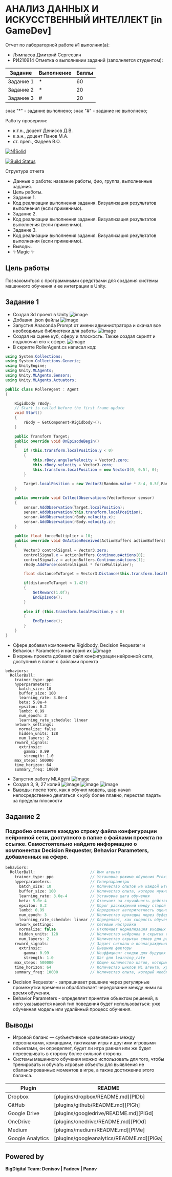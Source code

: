 # АНАЛИЗ ДАННЫХ И ИСКУССТВЕННЫЙ ИНТЕЛЛЕКТ [in GameDev]
Отчет по лабораторной работе #1 выполнил(а):
- Лямпасов Дмитрий Сергеевич
- РИ210914
Отметка о выполнении заданий (заполняется студентом):

| Задание | Выполнение | Баллы |
| ------ | ------ | ------ |
| Задание 1 | * | 60 |
| Задание 2 | * | 20 |
| Задание 3 | # | 20 |

знак "*" - задание выполнено; знак "#" - задание не выполнено;

Работу проверили:
- к.т.н., доцент Денисов Д.В.
- к.э.н., доцент Панов М.А.
- ст. преп., Фадеев В.О.

[![N|Solid](https://cldup.com/dTxpPi9lDf.thumb.png)](https://nodesource.com/products/nsolid)

[![Build Status](https://travis-ci.org/joemccann/dillinger.svg?branch=master)](https://travis-ci.org/joemccann/dillinger)

Структура отчета

- Данные о работе: название работы, фио, группа, выполненные задания.
- Цель работы.
- Задание 1.
- Код реализации выполнения задания. Визуализация результатов выполнения (если применимо).
- Задание 2.
- Код реализации выполнения задания. Визуализация результатов выполнения (если применимо).
- Задание 3.
- Код реализации выполнения задания. Визуализация результатов выполнения (если применимо).
- Выводы.
- ✨Magic ✨

## Цель работы
Познакомиться с программными средствами для создания системы машинного обучения и ее интеграции в Unity.

## Задание 1
- Создал 3d проект в Unity ![image](https://user-images.githubusercontent.com/103302913/198290497-ad55232b-87cd-4795-aa99-3578ba2c0ec1.png)
- Добавил .json файлы ![image](https://user-images.githubusercontent.com/103302913/198291444-47158570-9e7a-43af-b80b-c195b1c83b26.png)
- Запустил Anaconda Prompt от имени администратора и скачал все необходимые библиотеки для работы ![image](https://user-images.githubusercontent.com/103302913/198292087-7c17d6a9-3e97-4e4e-b7bf-adb2d235e4b4.png)
- Создал на сцене куб, сферу и плоскость. Также создал скрипт и подключил его к сфере. ![image](https://user-images.githubusercontent.com/103302913/198292917-653ef615-3433-4d51-8b2a-b5583031811d.png)
- В скрипте RollerAgent.cs написал код:
```c#
using System.Collections;
using System.Collections.Generic;
using UnityEngine;
using Unity.MLAgents;
using Unity.MLAgents.Sensors;
using Unity.MLAgents.Actuators;

public class RollerAgent : Agent
{

    Rigidbody rBody;
    // Start is called before the first frame update
    void Start()
    {
        rBody = GetComponent<Rigidbody>();
    }

    public Transform Target;
    public override void OnEpisodeBegin()
    {
        if (this.transform.localPosition.y < 0)
        {
            this.rBody.angularVelocity = Vector3.zero;
            this.rBody.velocity = Vector3.zero;
            this.transform.localPosition = new Vector3(0, 0.5f, 0);
        }

        Target.localPosition = new Vector3(Random.value * 8-4, 0.5f,Random.value * 8-4);
    }
    
    public override void CollectObservations(VectorSensor sensor)
    {
        sensor.AddObservation(Target.localPosition);
        sensor.AddObservation(this.transform.localPosition);
        sensor.AddObservation(rBody.velocity.x);
        sensor.AddObservation(rBody.velocity.z);
    }
    
    public float forceMultiplier = 10;
    public override void OnActionReceived(ActionBuffers actionBuffers)
    {
        Vector3 controlSignal = Vector3.zero;
        controlSignal.x = actionBuffers.ContinuousActions[0];
        controlSignal.z = actionBuffers.ContinuousActions[1];
        rBody.AddForce(controlSignal * forceMultiplier);

        float distanceToTarget = Vector3.Distance(this.transform.localPosition, Target.localPosition);

        if(distanceToTarget < 1.42f)
        {
            SetReward(1.0f);
            EndEpisode();
        }
	
        else if (this.transform.localPosition.y < 0)
        {
            EndEpisode();
        }
    }
}
```
- Сфере добавил компоненты Rigidbody, Decision Requester и Behaviour Parameters и настроил их ![image](https://user-images.githubusercontent.com/103302913/198295653-a282fd95-852d-4fb8-b38a-99159e7c4c0e.png)
- В корень проекта добавил файл конфигурации нейронной сети, доступный в папке с файлами проекта
```
behaviors:
  RollerBall:
    trainer_type: ppo
    hyperparameters:
      batch_size: 10
      buffer_size: 100
      learning_rate: 3.0e-4
      beta: 5.0e-4
      epsilon: 0.2
      lambd: 0.99
      num_epoch: 3
      learning_rate_schedule: linear
    network_settings:
      normalize: false
      hidden_units: 128
      num_layers: 2
    reward_signals:
      extrinsic:
        gamma: 0.99
        strength: 1.0
    max_steps: 500000
    time_horizon: 64
    summary_freq: 10000
```
- Запустил работу MLAgent ![image](https://user-images.githubusercontent.com/103302913/198297616-d952810a-9045-44fa-a1a4-190457ef73be.png)
- Создал 3, 9, 27 копий ![image](https://user-images.githubusercontent.com/103302913/198297833-3cb39867-4ee1-4557-ab3b-ebf1e632e41d.png)
![image](https://user-images.githubusercontent.com/103302913/198297937-98006200-bdeb-4022-ac01-0949e59dbe00.png)
![image](https://user-images.githubusercontent.com/103302913/198298011-b51b2d50-1dcb-46db-8bc8-8d84cb4452d6.png)
- Выводы: после того, как я обучил модель, шар начал непосредственно двигаться к кубу более плавно, перестал падать за пределы плоскости







## Задание 2
### Подробно опишите каждую строку файла конфигурации нейронной сети, доступного в папке с файлами проекта по ссылке. Самостоятельно найдите информацию о компонентах Decision Requester, Behavior Parameters, добавленных на сфере.
```c#
behaviors:
  RollerBall:                        // Имя агента
    trainer_type: ppo                // Установка режима обучения Proximal Policy Optimization
    hyperparameters:                 // Гиперпараметры             
      batch_size: 10                 // Количество опытов на каждой итерации для обновления экстремумов функции
      buffer_size: 100               // Количество опыта, которое нужно набрать перед обновлением модели
      learning_rate: 3.0e-4          // Установка шага обучения
      beta: 5.0e-4                   // Отвечает за случайность действия, повышая разнообразие и иследованность пространства обучения
      epsilon: 0.2                   // Порог расхождений между старой и новой политиками при обновлении
      lambd: 0.99                    // Определяет авторитетность оценок значений во времени
      num_epoch: 3                   // Количество проходов через буфер опыта, при выполнении оптимизации
      learning_rate_schedule: linear // Определяет, как скорость обучения изменяется с течением времени, линейно уменьшает скорость
    network_settings:                // Cетевые настройки
      normalize: false               // Отключает нормализация входных данных
      hidden_units: 128              // Количество нейронов в скрытых слоях сети
      num_layers: 2                  // Количество скрытых слоев для размещения нейронов
    reward_signals:                  // Задает сигналы о вознаграждении
      extrinsic:                     // Внешние факторы
        gamma: 0.99                  // Коэффициент скидки для будущих вознаграждений
        strength: 1.0                // Шаг для learning_rate
    max_steps: 500000                // Общее количество шагов, которые должны быть выполнены в среде до завершения обучения
    time_horizon: 64                 // Количество циклов ML агента, хранящихся в буфере до ввода в модель
    summary_freq: 10000              // Количество опыта, который необходимо собрать перед созданием и отображением статистики
```
- Decision Requester - запрашивает решение через регулярные промежутки времени и обрабатывает чередование между ними во время обучения.
- Behavior Parameters - определяет принятие объектом решений, в него указывается какой тип поведения будет использоваться: уже обученная модель или удалённый процесс обучения.

## Выводы

- Игровой баланс —  субъективное «равновесие» между персонажами, командами, тактиками игры и другими игровыми объектами, он определяет, будет ли игра равная или же будет перевешивать в сторону более сильной стороны.
- Cистемы машинного обучения можно использовать для того, чтобы тренировать и обучать игровые объекты для выявления не сбалансированных моментов в игре, а также достижение этого баланса.

| Plugin | README |
| ------ | ------ |
| Dropbox | [plugins/dropbox/README.md][PlDb] |
| GitHub | [plugins/github/README.md][PlGh] |
| Google Drive | [plugins/googledrive/README.md][PlGd] |
| OneDrive | [plugins/onedrive/README.md][PlOd] |
| Medium | [plugins/medium/README.md][PlMe] |
| Google Analytics | [plugins/googleanalytics/README.md][PlGa] |

## Powered by

**BigDigital Team: Denisov | Fadeev | Panov**
